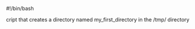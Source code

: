 #!/bin/bash

cript that creates a directory named my_first_directory in the /tmp/ directory








